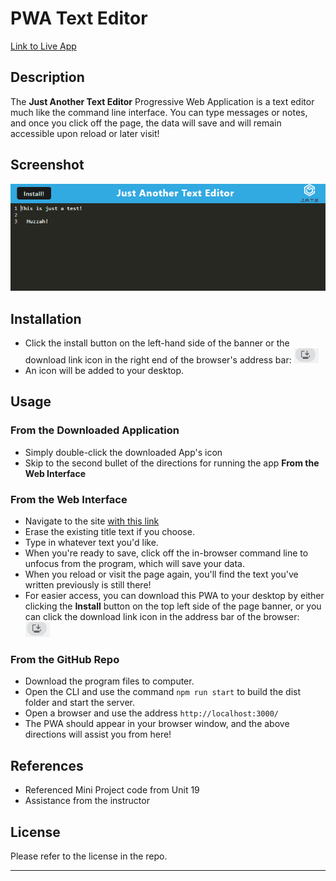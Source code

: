 # PWA Text Editor

[Link to Live App](https://afternoon-river-10125-70400daa5ffb.herokuapp.com/)

## Description
The **Just Another Text Editor** Progressive Web Application is a text editor much like the command line interface. You can type messages or notes, and once you click off the page, the data will save and will remain accessible upon reload or later visit!

## Screenshot
![App Screenshot](./images/screenshot.png)

## Installation
* Click the install button on the left-hand side of the banner or the download link icon in the right end of the browser's address bar:  ![Download Icon](./images/download%20icon.png)
* An icon will be added to your desktop.

## Usage

### From the Downloaded Application
* Simply double-click the downloaded App's icon
* Skip to the second bullet of the directions for running the app **From the Web Interface**

### From the Web Interface
* Navigate to the site [with this link](https://afternoon-river-10125-70400daa5ffb.herokuapp.com/)
* Erase the existing title text if you choose.
* Type in whatever text you'd like.
* When you're ready to save, click off the in-browser command line to unfocus from the program, which will save your data.
* When you reload or visit the page again, you'll find the text you've written previously is still there!
* For easier access, you can download this PWA to your desktop by either clicking the **Install** button on the top left side of the page banner, or you can click the download link icon in the address bar of the browser: ![Download Icon](./images/download%20icon.png) 

### From the GitHub Repo
* Download the program files to computer.
* Open the CLI and use the command `npm run start` to build the dist folder and start the server.
* Open a browser and use the address `http://localhost:3000/`
* The PWA should appear in your browser window, and the above directions will assist you from here!

## References
* Referenced Mini Project code from Unit 19
* Assistance from the instructor

## License
Please refer to the license in the repo.
- - -


